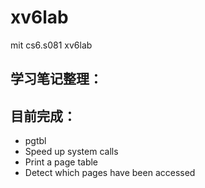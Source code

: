 # xv6lab
mit cs6.s081 xv6lab
## 学习笔记整理：

## 目前完成：
- pgtbl
-   Speed up system calls
-   Print a page table
-   Detect which pages have been accessed
